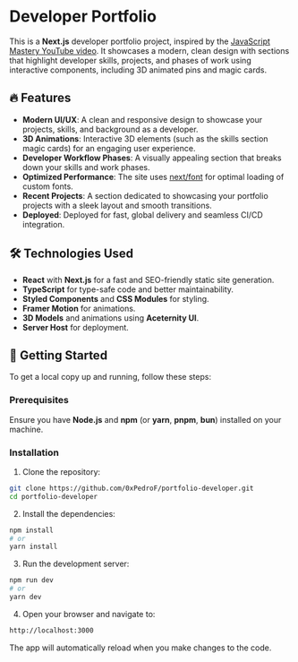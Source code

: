 # Developer Portfolio 

This is a **Next.js** developer portfolio project, inspired by the [JavaScript Mastery YouTube video](https://www.youtube.com/watch?v=RbxHZwFtRT4&t=34013s&ab_channel=JavaScriptMastery). It showcases a modern, clean design with sections that highlight developer skills, projects, and phases of work using interactive components, including 3D animated pins and magic cards.

## 🔥 Features

- **Modern UI/UX**: A clean and responsive design to showcase your projects, skills, and background as a developer.
- **3D Animations**: Interactive 3D elements (such as the skills section magic cards) for an engaging user experience.
- **Developer Workflow Phases**: A visually appealing section that breaks down your skills and work phases.
- **Optimized Performance**: The site uses [next/font](https://nextjs.org/docs/app/building-your-application/optimizing/fonts) for optimal loading of custom fonts.
- **Recent Projects**: A section dedicated to showcasing your portfolio projects with a sleek layout and smooth transitions.
- **Deployed**: Deployed for fast, global delivery and seamless CI/CD integration.

## 🛠️ Technologies Used

- **React** with **Next.js** for a fast and SEO-friendly static site generation.
- **TypeScript** for type-safe code and better maintainability.
- **Styled Components** and **CSS Modules** for styling.
- **Framer Motion** for animations.
- **3D Models** and animations using **Aceternity UI**.
- **Server Host** for deployment.

## 🚀 Getting Started

To get a local copy up and running, follow these steps:

### Prerequisites

Ensure you have **Node.js** and **npm** (or **yarn**, **pnpm**, **bun**) installed on your machine.

### Installation

1. Clone the repository:

```bash
git clone https://github.com/0xPedroF/portfolio-developer.git
cd portfolio-developer
```

2. Install the dependencies:

```bash
npm install
# or
yarn install
```
3. Run the development server:

```bash
npm run dev
# or
yarn dev
```

4. Open your browser and navigate to:

```bash
http://localhost:3000
```
The app will automatically reload when you make changes to the code.